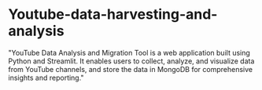 # Youtube-data-harvesting-and-analysis
"YouTube Data Analysis and Migration Tool is a web application built using Python and Streamlit. It enables users to collect, analyze, and visualize data from YouTube channels, and store the data in MongoDB for comprehensive insights and reporting."
